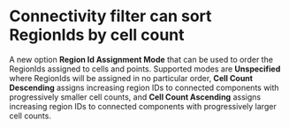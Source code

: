 # **Connectivity** filter can sort RegionIds by cell count

A new option **Region Id Assignment Mode** that can be used to order the RegionIds
assigned to cells and points. Supported modes are **Unspecified** where RegionIds will be assigned
in no particular order, **Cell Count Descending** assigns increasing region IDs to connected
components with progressively smaller cell counts, and **Cell Count Ascending**
assigns increasing region IDs to connected components with progressively larger cell counts.
